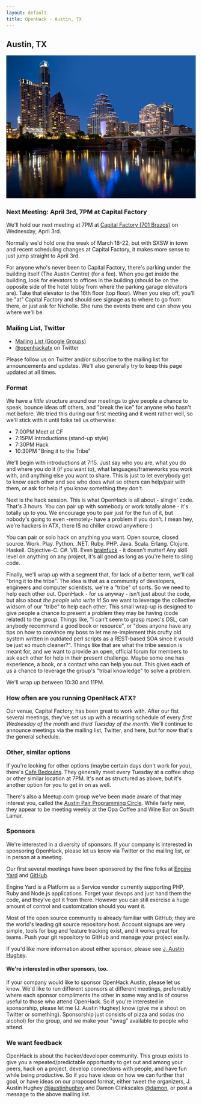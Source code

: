 ```yaml
---
layout: default
title: OpenHack - Austin, TX
---
```


## Austin, TX

![Austin, TX Skyline](/austin/atx.jpg)

### Next Meeting: April 3rd, 7PM at Capital Factory

We'll hold our next meeting at 7PM at [Capital Factory (701 Brazos)](http://goo.gl/maps/mKAtt)
on Wednesday, April 3rd.

Normally we'd hold one the week of March 18-22, but with SXSW in town and recent scheduling changes at
Capital Factory, it makes more sense to just jump straight to April 3rd.

For anyone who's never been to Capital Factory, there's parking under the building itself
(The Austin Centre) (for a fee).
When you get inside the building, look for elevators to offices in the building
(should be on the opposite side of the hotel lobby from where the parking garage elevators are).
Take that elevator to the 16th floor (top floor). When you step off, you'll be "at"
Capital Factory and should see signage as to where to go from there, or just ask for Nicholle.
She runs the events there and can show you where we'll be.

### Mailing List, Twitter

- [Mailing List (Google Groups)](https://groups.google.com/forum/?fromgroups#!forum/openhack-atx)
- [@openhackatx](http://twitter.com/openhackatx) on Twitter

Please follow us on Twitter and/or subscribe to the mailing list for announcements and updates.
We'll also generally try to keep this page updated at all times.

### Format

We have a *little* structure around our meetings to give people a chance to speak, bounce ideas off
others, and "break the ice" for anyone who hasn't met before. We tried this during our first meeting
and it went rather well, so we'll stick with it until folks tell us otherwise:

- 7:00PM  Meet at CF
- 7:15PM  Introductions (stand-up style)
- 7:30PM  Hack
- 10:30PM "Bring it to the Tribe"

We'll begin with introductions at 7:15. Just say who you are, what you do and where you do it (if you want to),
what languages/frameworks you work with, and anything else you want to share. This is just to let everybody get to
know each other and see who does what so others can help/pair with them, or ask for help if you know something they don't.

Next is the hack session. This is what OpenHack is all about - slingin' code. That's 3 hours. You can pair up with somebody
or work totally alone - it's totally up to you. We encourage you to pair just for the fun of it, but nobody's going to even
-remotely- have a problem if you don't. I mean hey, we're hackers in ATX, there IS no chiller crowd anywhere :)

You can pair or solo hack on anything you want. Open source, closed source. Work. Play. Python. .NET. Ruby. PHP. Java. Scala.
Erlang. Clojure. Haskell. Objective-C. C#. VB. Even [brainfuck](http://en.wikipedia.org/wiki/Brainfuck) - it doesn't matter!
Any skill level on anything on any project, it's all good as long as you're here to sling code.

Finally, we'll wrap up with a segment that, for lack of a better term, we'll call "bring it to the tribe". The idea is that
as a community of developers, engineers and computer scientists, we're a "tribe" of sorts. So we need to help each other out.
OpenHack - for us anyway - isn't just about the code, but also about *the people who write it*! So we want to leverage the
collective widsom of our "tribe" to help each other. This small wrap-up is designed to give people a chance to present a
problem they may be having (code related) to the group. Things like, "I can't seem to grasp rspec's DSL, can anybody
recommend a good book or resource", or "does anyone have any tips on how to convince my boss to let me re-implement this
crufty old system written in outdated perl scripts as a REST-based SOA since it would be just so much cleaner?". Things like
that are what the tribe session is meant for, and we want to provide an open, official forum for members to ask each
other for help in their present challenge. Maybe some one has experience, a book, or a contact who can help you out. This
gives each of us a chance to leverage the group's "tribal knowledge" to solve a problem.

We'll wrap up between 10:30 and 11PM.

### How often are you running OpenHack ATX?

Our venue, Capital Factory, has been great to work with. After our fist several meetings,
they've set us up with a recurring schedule of every *first Wednesday of the month* and
*third Tuesday of the month*. We'll continue to announce meetings via the mailing list, Twitter, and here,
but for now that's the general schedule.

### Other, similar options

If you're looking for other options (maybe certain days don't work for you), there's [Cafe Bedouins](http://cafebedouins.com/).
They generally meet every Tuesday at a coffee shop or other similar location at 7PM.
It's not as structured as above, but it's another option for you to get in on as well.

There's also a Meetup.com group we've been made aware of that may interest you, called the
[Austin Pair Programming Circle](http://www.meetup.com/Austin-Pair-Programming-Circle/). While fairly new,
they appear to be meeting weekly at the Opa Coffee and Wine Bar on South Lamar.

### Sponsors

We're interested in a diversity of sponsors. If your company is interested in sponsoring OpenHack, please let us know
via Twitter or the mailing list, or in person at a meeting.

Our first several meetings have been sponsored by the fine folks at [Engine Yard](http://www.engineyard.com)
and [GitHub](http://www.github.com).

Engine Yard is a Platform as a Service vendor
currently supporting PHP, Ruby and Node.js applications.
Forget your devops and just hand them the code, and they've got it from there.
However you can still exercise a huge amount of control and customization should you want it.

Most of the open source community is already familiar with GitHub; they are the world's leading git source repository host. Account
signups are very simple, tools for bug and feature tracking exist, and it works great for teams.
Push your git repository to GitHub and manage your project easily.

If you'd like more information about either sponsor, please see [J. Austin Hughey](http://twitter.com/jaustinhughey).

#### We're interested in other sponsors, too.

If your company would like to sponsor OpenHack Austin, please let us know.
We'd like to run different sponsors at different meetings,
preferrably where each sponsor compliments the other in some way and is of course useful to those who attend OpenHack.
So if you're interested in sponsorship, please let me (J. Austin Hughey) know (give me a shout on Twitter or something).
Sponsorship just consists of pizza and sodas (no alcohol) for the group, and we make your "swag" available to people who attend.

### We want feedback

OpenHack is about the hacker/developer community. This group exists to give you a
repeated/predictable opportunity to get out and among your peers, hack on a project,
develop connections with people, and have fun while being productive. So if you have ideas
on how we can further that goal, or have ideas on our proposed format, either tweet the organizers,
J. Austin Hughey [@jaustinhughey](https://twitter.com/jaustinhughey) and Damon Clinkscales [@damon](https://twitter.com/damon),
or post a message to the above mailing list.